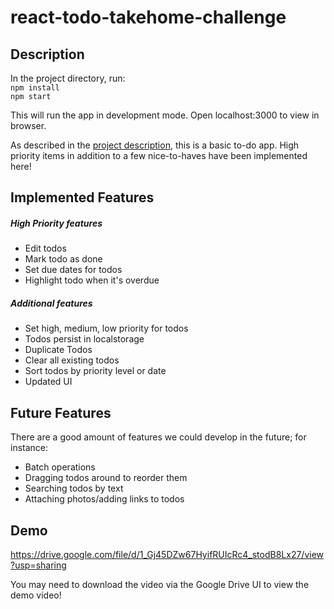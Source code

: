 # react-todo-takehome-challenge

## Description
In the project directory, run: <br>
```npm install ``` <br>
``` npm start ```

This will run the app in development mode. Open localhost:3000 to view in browser.

As described in the [project description](https://user-interviews.notion.site/React-take-home-challenge-Public-fc404659353745de84fa54bce5031a96), this is a basic to-do app. High priority items in addition to a few nice-to-haves have been implemented here! 

## Implemented Features 

##### High Priority features 
- Edit todos 
- Mark todo as done 
- Set due dates for todos 
- Highlight todo when it's overdue 

##### Additional features 
- Set high, medium, low priority for todos
- Todos persist in localstorage  
- Duplicate Todos 
- Clear all existing todos
- Sort todos by priority level or date 
- Updated UI

## Future Features 

There are a good amount of features we could develop in the future; for instance: 
- Batch operations 
- Dragging todos around to reorder them 
- Searching todos by text 
- Attaching photos/adding links to todos 

## Demo 

https://drive.google.com/file/d/1_Gj45DZw67HyifRUIcRc4_stodB8Lx27/view?usp=sharing 

You may need to download the video via the Google Drive UI to view the demo video! 
